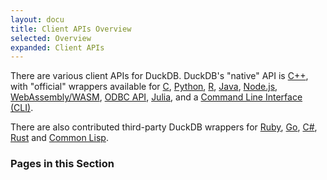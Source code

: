 ```yaml
---
layout: docu
title: Client APIs Overview
selected: Overview
expanded: Client APIs
---
```


There are various client APIs for DuckDB. DuckDB's "native" API is [C++](cpp), with "official" wrappers available for [C](c/overview), [Python](python/overview), [R](r), [Java](java), [Node.js](nodejs/overview), [WebAssembly/WASM](wasm), [ODBC API](odbc/overview), [Julia](julia), and a [Command Line Interface (CLI)](cli).

There are also contributed third-party DuckDB wrappers for [Ruby](https://github.com/suketa/ruby-duckdb), [Go](https://github.com/marcboeker/go-duckdb), [C#](https://github.com/Giorgi/DuckDB.NET), [Rust](https://github.com/wangfenjin/duckdb-rs) and [Common Lisp](https://github.com/ak-coram/cl-duckdb).

### Pages in this Section
